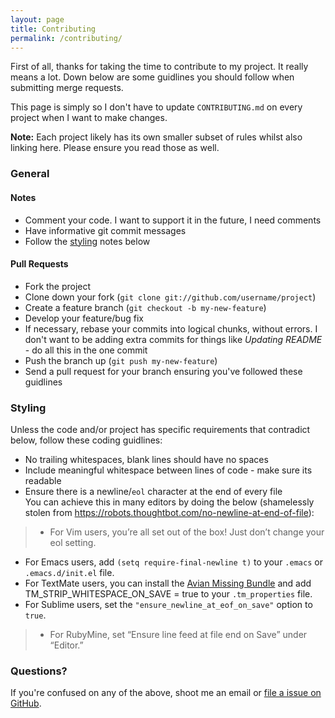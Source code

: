 ```yaml
---
layout: page
title: Contributing
permalink: /contributing/
---
```


First of all, thanks for taking the time to contribute to my project. It really means a lot. Down below are some guidlines you should follow when submitting merge requests.

This page is simply so I don't have to update `CONTRIBUTING.md` on every project when I want to make changes.

**Note:** Each project likely has its own smaller subset of rules whilst also linking here. Please ensure you read those as well.

### General

#### Notes

 * Comment your code. I want to support it in the future, I need comments
 * Have informative git commit messages
 * Follow the [styling](#styling) notes below

#### Pull Requests
 * Fork the project
 * Clone down your fork (`git clone git://github.com/username/project`)
 * Create a feature branch (`git checkout -b my-new-feature`)
 * Develop your feature/bug fix
 * If necessary, rebase your commits into logical chunks, without errors. I don't want to be adding extra commits for things like *Updating README* - do all this in the one commit
 * Push the branch up (`git push my-new-feature`)
 * Send a pull request for your branch ensuring you've followed these guidlines

### Styling

Unless the code and/or project has specific requirements that contradict below, follow these coding guidlines:

 * No trailing whitespaces, blank lines should have no spaces
 * Include meaningful whitespace between lines of code - make sure its readable
 * Ensure there is a newline/`eol` character at the end of every file  
   You can achieve this in many editors by doing the below (shamelessly stolen from <https://robots.thoughtbot.com/no-newline-at-end-of-file>):

> * For Vim users, you’re all set out of the box! Just don’t change your eol setting.
 * For Emacs users, add `(setq require-final-newline t)` to your `.emacs` or `.emacs.d/init.el` file.
 * For TextMate users, you can install the [Avian Missing Bundle](https://github.com/elia/avian-missing.tmbundle#strip-trailing-whitespace-on-save) and add TM_STRIP_WHITESPACE_ON_SAVE = true to your `.tm_properties` file.
 * For Sublime users, set the `"ensure_newline_at_eof_on_save"` option to `true`.
> * For RubyMine, set “Ensure line feed at file end on Save” under “Editor.”

### Questions?

If you're confused on any of the above, shoot me an email or [file a issue on GitHub](https://github.com/Mooash/mooash.github.io).
